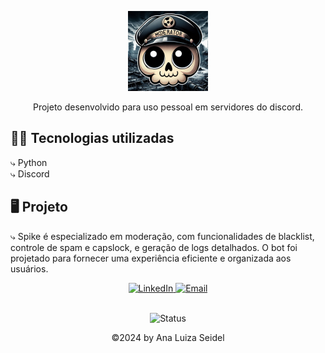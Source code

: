 <p align="center">
    <img alt= "preview" src=".github/Spike.png">
</p>

<p align="center">
    Projeto desenvolvido para uso pessoal em servidores do discord.
</p>

## 👩‍💻 Tecnologias utilizadas
⤷ Python<br>
⤷ Discord


## 🖥️ Projeto
⤷ Spike é especializado em moderação, com funcionalidades de blacklist, controle de spam e capslock, e geração de logs detalhados. O bot foi projetado para fornecer uma experiência eficiente e organizada aos usuários.


<div style="text-align:center;">
    <a href="https://www.linkedin.com/in/ana-luiza-seidel-95a2a61b8/">
        <img src="https://img.shields.io/badge/-LinkedIn-DC143C?style=flat&logo=linkedin&logoColor=white" alt="LinkedIn">
    </a>
    <a href="mailto:anaafsw1@gmail.com">
        <img src="https://img.shields.io/badge/-Email-DC143C?style=flat&logo=gmail&logoColor=white" alt="Email">
    </a>
</div>

<br>

<p align="center">
    <img src="https://img.shields.io/badge/Status-Concluído-%231AFFD5?style=for-the-badge&logoColor=white&logo=github" alt="Status">
</p>


<p align="center">
    ©2024 by Ana Luiza Seidel
</p>

